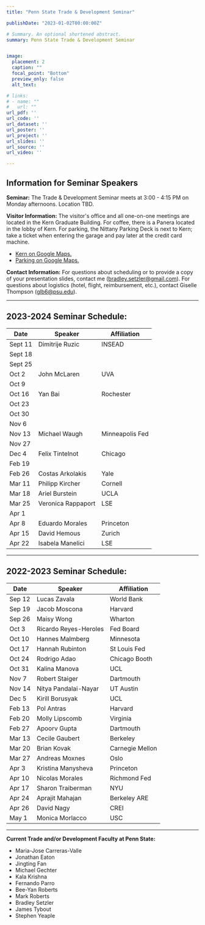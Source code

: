 ```yaml
---
title: "Penn State Trade & Development Seminar"

publishDate: "2023-01-02T00:00:00Z"

# Summary. An optional shortened abstract.
summary: Penn State Trade & Development Seminar


image:
  placement: 2
  caption: ""
  focal_point: "Bottom"
  preview_only: false
  alt_text: 

# links:
# - name: ""
#   url: ""
url_pdf: ''
url_code: ''
url_dataset: ''
url_poster: ''
url_project: ''
url_slides: ''
url_source: ''
url_video: ''

---
```


## Information for Seminar Speakers

**Seminar:** The Trade & Development Seminar meets at 3:00 - 4:15 PM on Monday afternoons. Location TBD.

**Visitor Information:** The visitor's office and all one-on-one meetings are located in the Kern Graduate Building. For coffee, there is a Panera located in the lobby of Kern. For parking, the Nittany Parking Deck is next to Kern; take a ticket when entering the garage and pay later at the credit card machine. 
- [Kern on Google Maps.](https://goo.gl/maps/VfyKj3HAWvj7LMvt6)
- [Parking on Google Maps.](https://goo.gl/maps/BRS86mFRinGTc6qdA)

**Contact Information:** For questions about scheduling or to provide a copy of your presentation slides, contact me (bradley.setzler@gmail.com). For questions about logistics (hotel, flight, reimbursement, etc.), contact Giselle Thompson (glb6@psu.edu).


----------------

## 2023-2024 Seminar Schedule:

| Date    | Speaker            | Affiliation        |
|---------|--------------------|--------------------|
| Sept 11 | Dimitrije Ruzic    | INSEAD             |
| Sept 18 |                    |                    |
| Sept 25 |                    |                    |
| Oct 2   | John McLaren       | UVA                |
| Oct 9   |                    |                    |
| Oct 16  | Yan Bai            | Rochester          |
| Oct 23  |                    |                    |
| Oct 30  |                    |                    |
| Nov 6   |                    |                    |
| Nov 13  | Michael Waugh      | Minneapolis Fed    |
| Nov 27  |                    |                    |
| Dec 4   | Felix Tintelnot    | Chicago            |
| Feb 19  |                    |                    |
| Feb 26  | Costas Arkolakis   | Yale               |
| Mar 11  | Philipp Kircher    | Cornell            |
| Mar 18  | Ariel Burstein     | UCLA               |
| Mar 25  | Veronica Rappaport | LSE                |
| Apr 1   |                    |                    |
| Apr 8   | Eduardo Morales    | Princeton          |
| Apr 15  | David Hemous       | Zurich             |
| Apr 22  | Isabela Manelici   | LSE                |



----------------

## 2022-2023 Seminar Schedule:

| Date    | Speaker                    | Affiliation             |
|---------|----------------------------|-------------------------|
| Sep 12  | Lucas Zavala               | World Bank              |
| Sep 19  | Jacob Moscona              | Harvard                 |
| Sep 26  | Maisy Wong                 | Wharton                 |
| Oct 3   | Ricardo Reyes-Heroles      | Fed Board               |
| Oct 10  | Hannes Malmberg            | Minnesota               |
| Oct 17  | Hannah Rubinton            | St Louis Fed            |
| Oct 24  | Rodrigo Adao               | Chicago Booth           |
| Oct 31  | Kalina Manova              | UCL                     |
| Nov 7   | Robert Staiger             | Dartmouth               |
| Nov 14  | Nitya Pandalai-Nayar       | UT Austin               |
| Dec 5   | Kirill Borusyak            | UCL                     |
| Feb 13  | Pol Antras                 | Harvard                 |
| Feb 20  | Molly Lipscomb             | Virginia                |
| Feb 27  | Apoorv Gupta               | Dartmouth               |
| Mar 13  | Cecile Gaubert             | Berkeley                |
| Mar 20  | Brian Kovak                | Carnegie Mellon         |
| Mar 27  | Andreas Moxnes             | Oslo                    |
| Apr 3   | Kristina Manysheva         | Princeton               |
| Apr 10  | Nicolas Morales            | Richmond Fed            |
| Apr 17  | Sharon Traiberman          | NYU                     |
| Apr 24  | Aprajit Mahajan            | Berkeley ARE            |
| Apr 26  | David Nagy                 | CREI                    |
| May 1   | Monica Morlacco            | USC                     |


----------------

**Current Trade and/or Development Faculty at Penn State:**

- Maria-Jose Carreras-Valle
- Jonathan Eaton
- Jingting Fan
- Michael Gechter
- Kala Krishna
- Fernando Parro
- Bee-Yan Roberts
- Mark Roberts
- Bradley Setzler
- James Tybout
- Stephen Yeaple














